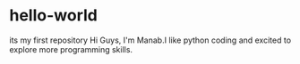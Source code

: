 # hello-world
its my first repository
Hi Guys,
I'm Manab.I like python coding and excited to explore more programming skills.
